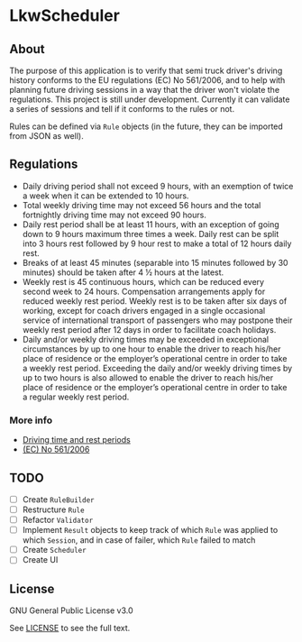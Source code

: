 # LkwScheduler

## About

The purpose of this application is to verify that semi truck driver's driving history conforms to the EU regulations (EC) No 561/2006, and to help with planning future driving sessions in a way that the driver won't violate the regulations. This project is still under development. Currently it can validate a series of sessions and tell if it conforms to the rules or not.

Rules can be defined via `Rule` objects (in the future, they can be imported from JSON as well).

## Regulations

- Daily driving period shall not exceed 9 hours, with an exemption of twice a week when it can be extended to 10 hours.
- Total weekly driving time may not exceed 56 hours and the total fortnightly driving time may not exceed 90 hours.
- Daily rest period shall be at least 11 hours, with an exception of going down to 9 hours maximum three times a week. Daily rest can be split into 3 hours rest followed by 9 hour rest to make a total of 12 hours daily rest.
- Breaks of at least 45 minutes (separable into 15 minutes followed by 30 minutes) should be taken after 4 ½ hours at the latest.
- Weekly rest is 45 continuous hours, which can be reduced every second week to 24 hours. Compensation arrangements apply for reduced weekly rest period. Weekly rest is to be taken after six days of working, except for coach drivers engaged in a single occasional service of international transport of passengers who may postpone their weekly rest period after 12 days in order to facilitate coach holidays.
- Daily and/or weekly driving times may be exceeded in exceptional circumstances by up to one hour to enable the driver to reach his/her place of residence or the employer’s operational centre in order to take a weekly rest period. Exceeding the daily and/or weekly driving times by up to two hours is also allowed to enable the driver to reach his/her place of residence or the employer’s operational centre in order to take a regular weekly rest period.

### More info

- [Driving time and rest periods](https://ec.europa.eu/transport/modes/road/social_provisions/driving_time_en)
- [(EC) No 561/2006](https://eur-lex.europa.eu/legal-content/EN/TXT/?uri=CELEX%3A02006R0561-20200820)

## TODO

- [ ] Create `RuleBuilder`
- [ ] Restructure `Rule`
- [ ] Refactor `Validator`
- [ ] Implement `Result` objects to keep track of which `Rule` was applied to which `Session`, and in case of failer, which `Rule` failed to match
- [ ] Create `Scheduler`
- [ ] Create UI

## License

GNU General Public License v3.0

See [LICENSE](LICENSE) to see the full text.
